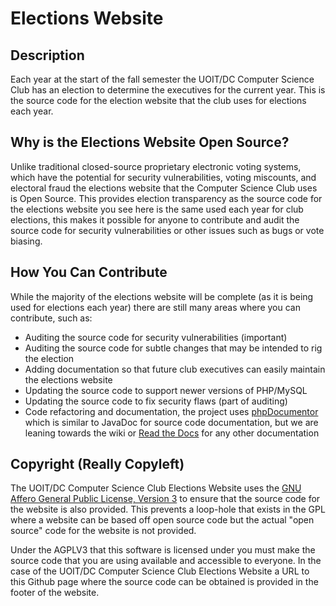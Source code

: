 Elections Website
=================

Description
-----------

Each year at the start of the fall semester the UOIT/DC Computer Science Club has
an election to determine the executives for the current year. This is the source
code for the election website that the club uses for elections each year.

Why is the Elections Website Open Source?
-----------------------------------------

Unlike traditional closed-source proprietary electronic voting systems, which have 
the potential for security vulnerabilities, voting miscounts, and electoral fraud 
the elections website that the Computer Science Club uses is Open Source. This 
provides election transparency as the source code for the elections website you see 
here is the same used each year for club elections, this makes it possible for anyone
to contribute and audit the source code for security vulnerabilities or other issues
such as bugs or vote biasing.

How You Can Contribute
-----------------------

While the majority of the elections website will be complete (as it is being used
for elections each year) there are still many areas where you can contribute,
such as:

+ Auditing the source code for security vulnerabilities (important)
+ Auditing the source code for subtle changes that may be intended to rig the election
+ Adding documentation so that future club executives can easily maintain the elections
website
+ Updating the source code to support newer versions of PHP/MySQL
+ Updating the source code to fix security flaws (part of auditing)
+ Code refactoring and documentation, the project uses [phpDocumentor](http://www.phpdoc.org/)
which is similar to JavaDoc for source code documentation, but we are leaning towards 
the wiki or [Read the Docs](http://readthedocs.org/) for any other documentation

Copyright (Really Copyleft)
---------------------------

The UOIT/DC Computer Science Club Elections Website uses the [GNU Affero General 
Public License, Version 3](http://www.gnu.org/licenses/agpl-3.0.html) to ensure
that the source code for the website is also provided. This prevents a loop-hole
that exists in the GPL where a website can be based off open source code but the
actual "open source" code for the website is not provided. 

Under the AGPLV3 that this software is licensed under you must make the source 
code that you are using available and accessible to everyone. In the case of the
UOIT/DC Computer Science Club Elections Website a URL to this Github page where
the source code can be obtained is provided in the footer of the website.